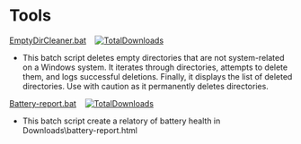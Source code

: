 # Tools
[EmptyDirCleaner.bat](https://github.com/Eyezuhk/Tools/releases/download/v1.0/EmptyDirCleaner.bat) &nbsp;&nbsp;&nbsp;[![TotalDownloads](https://img.shields.io/github/downloads/Eyezuhk/Tools/EmptyDirCleaner.bat.svg?color=brightgreen)](https://github.com/Eyezuhk/Tools/releases/download/v1.0/EmptyDirCleaner.bat)

- This batch script deletes empty directories that are not system-related on a Windows system. It iterates through directories, attempts to delete them, and logs successful deletions. Finally, it displays the list of deleted directories. Use with caution as it permanently deletes directories.


[Battery-report.bat](https://github.com/Eyezuhk/Tools/releases/download/v1.0/Battery-report.bat) &nbsp;&nbsp;&nbsp;[![TotalDownloads](https://img.shields.io/github/downloads/Eyezuhk/Tools/Battery-report.bat.svg?color=brightgreen)](https://github.com/Eyezuhk/Tools/releases/download/v1.0/Battery-report.bat)

- This batch script create a relatory of battery health in Downloads\battery-report.html
